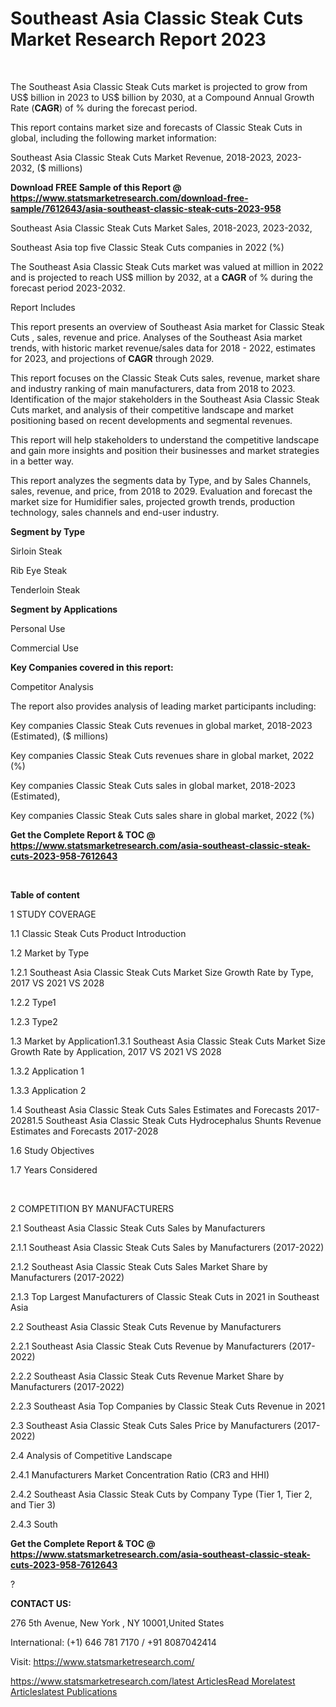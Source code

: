 <h1>Southeast Asia Classic Steak Cuts Market Research Report 2023</h1><br/><p>The Southeast Asia Classic Steak Cuts market is projected to grow from US$ billion in 2023 to US$ billion by 2030, at a Compound Annual Growth Rate (<strong>CAGR</strong>) of % during the forecast period.</p>
 
 
 
 <p>This report contains market size and forecasts of Classic Steak Cuts in global, including the following market information:</p>
 
 
 
 <p>Southeast Asia Classic Steak Cuts Market Revenue, 2018-2023, 2023-2032, ($ millions)</p>
 
 
 
 <p><strong>Download FREE Sample of this Report @ <a href="https://www.statsmarketresearch.com/download-free-sample/7612643/asia-southeast-classic-steak-cuts-2023-958">https://www.statsmarketresearch.com/download-free-sample/7612643/asia-southeast-classic-steak-cuts-2023-958</a></strong></p>
 
 
 
 <p>Southeast Asia Classic Steak Cuts Market Sales, 2018-2023, 2023-2032,</p>
 
 
 
 <p>Southeast Asia top five Classic Steak Cuts companies in 2022 (%)</p>
 
 
 
 <p>The Southeast Asia Classic Steak Cuts market was valued at million in 2022 and is projected to reach US$ million by 2032, at a <strong>CAGR</strong> of % during the forecast period 2023-2032.</p>
 
 
 
 <p>Report Includes</p>
 
 
 
 <p>This report presents an overview of Southeast Asia market for Classic Steak Cuts , sales, revenue and price. Analyses of the Southeast Asia market trends, with historic market revenue/sales data for 2018 - 2022, estimates for 2023, and projections of <strong>CAGR</strong> through 2029.</p>
 
 
 
 <p>This report focuses on the Classic Steak Cuts sales, revenue, market share and industry ranking of main manufacturers, data from 2018 to 2023. Identification of the major stakeholders in the Southeast Asia Classic Steak Cuts market, and analysis of their competitive landscape and market positioning based on recent developments and segmental revenues.</p>
 
 
 
 <p>This report will help stakeholders to understand the competitive landscape and gain more insights and position their businesses and market strategies in a better way.</p>
 
 
 
 <p>This report analyzes the segments data by Type, and by Sales Channels, sales, revenue, and price, from 2018 to 2029. Evaluation and forecast the market size for Humidifier sales, projected growth trends, production technology, sales channels and end-user industry.</p>
 
 
 
 <p><strong>Segment by Type</strong></p>
 
 
 
 <p>Sirloin Steak</p>
 
 
 
 <p>Rib Eye Steak</p>
 
 
 
 <p>Tenderloin Steak</p>
 
 
 
 <p><strong>Segment <strong><strong>by Applications</strong></strong></strong></p>
 
 
 
 <p>Personal Use</p>
 
 
 
 <p>Commercial Use</p>
 
 
 
 <p><strong>Key Companies covered in this report:</strong></p>
 
 
 
 <p>Competitor Analysis</p>
 
 
 
 <p>The report also provides analysis of leading market participants including:</p>
 
 
 
 <p>Key companies Classic Steak Cuts revenues in global market, 2018-2023 (Estimated), ($ millions)</p>
 
 
 
 <p>Key companies Classic Steak Cuts revenues share in global market, 2022 (%)</p>
 
 
 
 <p>Key companies Classic Steak Cuts sales in global market, 2018-2023 (Estimated),</p>
 
 
 
 <p>Key companies Classic Steak Cuts sales share in global market, 2022 (%)</p>
 
 
 
 <div><b>Get the Complete Report & TOC @ <a href="https://www.statsmarketresearch.com/asia-southeast-classic-steak-cuts-2023-958-7612643">https://www.statsmarketresearch.com/asia-southeast-classic-steak-cuts-2023-958-7612643</a></b></div>
 
 
 
 <p><br />
 
 <b>Table of content</b></p>
 
 
 
 <p>1 STUDY COVERAGE<br />
 
 1.1 Classic Steak Cuts Product Introduction<br />
 
 1.2 Market by Type<br />
 
 1.2.1 Southeast Asia Classic Steak Cuts Market Size Growth Rate by Type, 2017 VS 2021 VS 2028<br />
 
 1.2.2 Type1<br />
 
 1.2.3 Type2<br />
 
 1.3 Market by Application1.3.1 Southeast Asia Classic Steak Cuts Market Size Growth Rate by Application, 2017 VS 2021 VS 2028<br />
 
 1.3.2 Application 1<br />
 
 1.3.3 Application 2<br />
 
 1.4 Southeast Asia Classic Steak Cuts Sales Estimates and Forecasts 2017-20281.5 Southeast Asia Classic Steak Cuts Hydrocephalus Shunts Revenue Estimates and Forecasts 2017-2028<br />
 
 1.6 Study Objectives<br />
 
 1.7 Years Considered<br />
 
 <br />
 
 2 COMPETITION BY MANUFACTURERS<br />
 
 2.1 Southeast Asia Classic Steak Cuts Sales by Manufacturers<br />
 
 2.1.1 Southeast Asia Classic Steak Cuts Sales by Manufacturers (2017-2022)<br />
 
 2.1.2 Southeast Asia Classic Steak Cuts Sales Market Share by Manufacturers (2017-2022)<br />
 
 2.1.3 Top Largest Manufacturers of Classic Steak Cuts in 2021 in Southeast Asia<br />
 
 2.2 Southeast Asia Classic Steak Cuts Revenue by Manufacturers<br />
 
 2.2.1 Southeast Asia Classic Steak Cuts Revenue by Manufacturers (2017-2022)<br />
 
 2.2.2 Southeast Asia Classic Steak Cuts Revenue Market Share by Manufacturers (2017-2022)<br />
 
 2.2.3 Southeast Asia Top Companies by Classic Steak Cuts Revenue in 2021<br />
 
 2.3 Southeast Asia Classic Steak Cuts Sales Price by Manufacturers (2017-2022)<br />
 
 2.4 Analysis of Competitive Landscape<br />
 
 2.4.1 Manufacturers Market Concentration Ratio (CR3 and HHI)<br />
 
 2.4.2 Southeast Asia Classic Steak Cuts by Company Type (Tier 1, Tier 2, and Tier 3)<br />
 
 2.4.3 South</p>
 
 
 
 <div><b>Get the Complete Report & TOC @ <a href="https://www.statsmarketresearch.com/asia-southeast-classic-steak-cuts-2023-958-7612643">https://www.statsmarketresearch.com/asia-southeast-classic-steak-cuts-2023-958-7612643</a></b></div>
 
 
 
 <p>? </p>
 
 
 
 <p><b>CONTACT US:</b><br />
 
 276 5th Avenue, New York , NY 10001,United States<br />
 
 International: (+1) 646 781 7170 / +91 8087042414<br />
 
 Visit: <a href="https://www.statsmarketresearch.com/">https://www.statsmarketresearch.com/</a><br />
 
 <a href="https://gyeongbokgung.com">https://www.statsmarketresearch.com/</a><a href="https://hallyeomaritime.com">latest Articles</a><a href="https://jingwansa.com">Read More</a><a href="https://nguoiviet.jp/">latest Articles</a><a href="https://www.intelmarketresearch.com/">latest Publications</a></p>